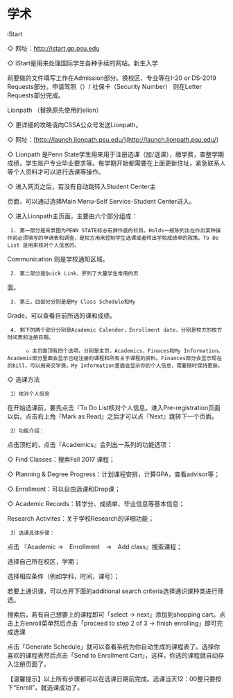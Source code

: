 # 学术

iStart  

◇ 网址：http://istart.gp.psu.edu

◇ iStart是用来处理国际学生各种手续的网站。新生入学

前要做的文件填写工作在Admission部分。换校区、专业等在I-20 or DS-2019 Requests部分。申请驾照（）/ 社保卡（Security Number） 则在Letter Requests部分完成。

Lionpath  （替换原先使用的elion）

◇ 更详细的攻略请向CSSA公众号发送Lionpath。

◇ 网址：[http://launch.lionpath.psu.edu/](http://launch.lionpath.psu.edu/)

◇ Lionpath 是Penn State学生用来用于注册选课（加/退课），缴学费，查整学期成绩，学生账户专业毕业要求等。每学期开始都需要在上面更新住址，紧急联系人等个人资料才可以进行选课等操作。

◇ 进入网页之后，若没有自动跳转入Student Center主

页面，可以通过选择Main Menu-Self Service-Student Center进入。

◇ 进入Lionpath主页面，主要由六个部分组成：

     1. 第一部分是背景图为PENN STATE标志石狮作底的栏目。Holds一般陈列出在作出某种操作前必须填写的申请表和调查，是校方用来控制学生选课或者转出学校成绩单的政策。To Do List 是用来核对个人信息的。

Communication 则是学校通知区域。

     2. 第二部分是Quick Link，罗列了大量学生常用的页

面。

     3. 第三，四部分分别是是My Class Schedule和My 

Grade，可以查看目前所选的课和成绩。

     4. 剩下的两个部分分别是Academic Calender，Enrollment date，分别是校方的校方时间表和注册日期。

          ◇ 主页面顶有四个选项。分别是主页，Academics，Finaces和My Information。Academic部分里面会显示已经注册的课程和所有关于课程的资料。Finances部分会显示现在的bill，可以用来交学费。My Information里面会显示你的个人信息，需要随时保持更新。

◇ 选课方法

     1）核对个人信息

在开始选课前，要先点击『To Do List核对个人信息。进入Pre-registration页面以后，点击右上角『Mark as Read』之后才可以点『Next』跳转下一个页面。

     2）功能介绍：

点击顶栏的，点击『Academics』会列出一系列的功能选项：

 ◇ Find Classes：搜索Fall 2017 课程；

 ◇ Planning & Degree Progress：计划课程安排，计算GPA，查看advisor等；

 ◇ Enrollment：可以自由选课和Drop课；

 ◇ Academic Records：转学分、成绩单、毕业信息等基本信息；

Research Activites：关于学校Research的详细功能；

     3）选课具体步骤：

点击 『Academic →　Enrollment　→　Add class』搜索课程；

选择自己所在校区，学期；

选择相应条件（例如学科，时间，课号）；

若要上通识课，可以点开下面的additional search criteria选择通识课种类进行筛选。

搜索后，若有自己想要上的课程即可「select → next」添加到shopping cart。点击上方enroll菜单然后点击「proceed to step 2 of 3 → finish enrolling」即可完成选课

点击「Generate Schedule」就可以查看系统为你自动生成的课程表了。选择你喜欢的课程表然后点击「Send to Enrollment Cart」，这样，你选的课程就自动存入注册页面了。

【温馨提示】以上所有步骤都可以在选课日期前完成。选课当天12：00整只要按下“Enroll”，就选课成功了。

